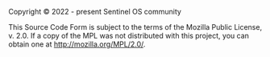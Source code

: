 Copyright © 2022 - present Sentinel OS community

This Source Code Form is subject to the terms of the Mozilla Public License, v. 2.0. If a copy of the MPL was not distributed with this project, you can obtain one at http://mozilla.org/MPL/2.0/.
